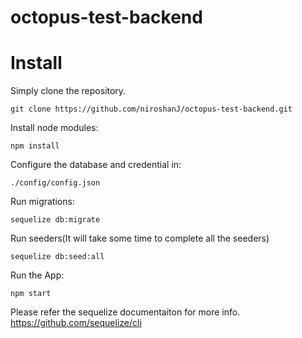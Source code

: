 # octopus-test-backend

# Install


Simply clone the repository.

`git clone https://github.com/niroshanJ/octopus-test-backend.git`

Install node modules:

`npm install`

Configure the database and credential in:

`./config/config.json`

Run migrations:

`sequelize db:migrate`


Run seeders(It will take some time to complete all the seeders)

``sequelize db:seed:all``

Run the App:

`npm start`

Please refer the sequelize documentaiton for more info.
https://github.com/sequelize/cli


